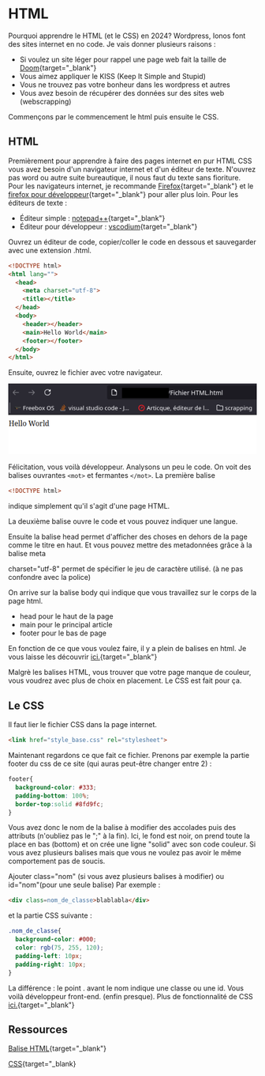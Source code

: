# HTML

Pourquoi apprendre le HTML (et le CSS) en 2024? Wordpress, Ionos font des sites internet en no code.
Je vais donner plusieurs raisons :

- Si voulez un site léger pour rappel une page web fait la taille de
     [Doom](https://www.clubic.com/mag/jeux-video/actualite-803876-page-web-moyenne-pese-doom.html){target="_blank"}
- Vous aimez appliquer le KISS (Keep It Simple and Stupid)
- Vous ne trouvez pas votre bonheur dans les wordpress et autres
- Vous avez besoin de récupérer des données sur des sites web (webscrapping)

Commençons par le commencement le html puis ensuite le CSS.

## HTML

Premièrement pour apprendre à faire des pages internet en pur HTML CSS vous avez besoin d'un navigateur internet et d'un éditeur de texte.
N'ouvrez pas word ou autre suite bureautique, il nous faut du texte sans fioriture.
Pour les navigateurs internet, je recommande [Firefox](https://www.mozilla.org/fr/firefox/new/){target="_blank"} 
et le [firefox pour développeur](https://www.mozilla.org/fr/firefox/developer/){target="_blank"} pour aller plus loin.
Pour les éditeurs de texte :

- Éditeur simple : [notepad++](ttps://notepad-plus-plus.org/downloads/){target="_blank"}
- Éditeur pour développeur : [vscodium](ttps://vscodium.com/){target="_blank"}


Ouvrez un éditeur de code, copier/coller le code en dessous et sauvegarder avec une extension .html.

```html
<!DOCTYPE html>
<html lang="">
  <head>
    <meta charset="utf-8">
    <title></title>
  </head>
  <body>
    <header></header>
    <main>Hello World</main>
    <footer></footer>
  </body>
</html>
```

Ensuite, ouvrez le fichier avec votre navigateur.

![Hello World](htmlcss/hello_html.png)

Félicitation, vous voilà développeur.
Analysons un peu le code. On voit des balises ouvrantes `<mot>` et fermantes  `</mot>`.
La première balise

```html
<!DOCTYPE html>
```

indique simplement qu'il s'agit d'une page HTML.

La deuxième balise ouvre le code et vous pouvez indiquer une langue.

Ensuite la balise head permet d'afficher des choses en dehors de la page comme le titre en haut. Et vous pouvez mettre des metadonnées grâce à la balise meta

charset="utf-8" permet de spécifier le jeu de caractère utilisé. (à ne pas confondre avec la police)

On arrive sur la balise body qui indique que vous travaillez sur le corps de la page html.

- head pour le haut de la page
- main pour le principal article
- footer pour le bas de page

En fonction de ce que vous voulez faire, il y a plein de balises en html. Je vous laisse les découvrir [ici.](https://developer.mozilla.org/fr/docs/Web/HTML/Element){target="_blank"}

Malgrè les balises HTML, vous trouver que votre page manque de couleur, vous voudrez avec plus de choix en placement. Le CSS est fait pour ça.

## Le CSS

Il faut lier le fichier CSS dans la page internet.

```html
<link href="style_base.css" rel="stylesheet">
```

Maintenant regardons ce que fait ce fichier.
Prenons par exemple la partie footer du css de ce site (qui auras peut-être changer entre 2) :

```css
footer{
  background-color: #333;
  padding-bottom: 100%;
  border-top:solid #8fd9fc;
}
```

Vous avez donc le nom de la balise à modifier des accolades puis des attributs (n'oubliez pas le ";" à la fin).
Ici, le fond est noir, on prend toute la place en bas (bottom) et on crée une ligne "solid" avec son code couleur.
Si vous avez plusieurs balises mais que vous ne voulez pas avoir le même comportement pas de soucis.

Ajouter class="nom" (si vous avez plusieurs balises à modifier) ou id="nom"(pour une seule balise)
Par exemple :
```html
<div class=nom_de_classe>blablabla</div>
```
et la partie CSS suivante :

```css
.nom_de_classe{
  background-color: #000;
  color: rgb(75, 255, 120);
  padding-left: 10px;
  padding-right: 10px;
}
```

La différence : le point . avant le nom indique une classe ou une id.
Vous voilà développeur front-end. (enfin presque).
Plus de fonctionnalité de CSS [ici.](https://developer.mozilla.org/en-US/docs/Web/CSS){target="_blank"}

## Ressources

[Balise HTML](https://developer.mozilla.org/fr/docs/Web/HTML/Element){target="_blank"}

[CSS](https://developer.mozilla.org/en-US/docs/Web/CSS){target="_blank}